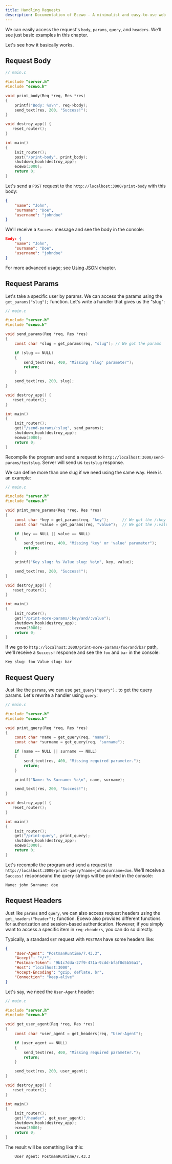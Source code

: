 ```yaml
---
title: Handling Requests
description: Documentation of Ecewo — A minimalist and easy-to-use web framework for C
---
```


We can easily access the request's `body`, `params`, `query`, and `headers`. We'll see just basic examples in this chapter.

Let's see how it basically works.

## Request Body

```c
// main.c

#include "server.h"
#include "ecewo.h"

void print_body(Req *req, Res *res)
{
    printf("Body: %s\n", req->body);
    send_text(res, 200, "Success!");
}

void destroy_app() {
   reset_router();
}

int main()
{
    init_router();
    post("/print-body", print_body);
    shutdown_hook(destroy_app);
    ecewo(3000);
    return 0;
}
```

Let's send a `POST` request to the `http://localhost:3000/print-body` with this body:

```json
{
    "name": "John",
    "surname": "Doe",
    "username": "johndoe"
}
```

We'll receive a `Success` message and see the body in the console:

```json
Body: {
    "name": "John",
    "surname": "Doe",
    "username": "johndoe"
}
```

For more advanced usage; see [Using JSON](/docs/using-json) chapter.

## Request Params

Let's take a specific user by params. We can access the params using the `get_params("slug");` function. Let's write a handler that gives us the "slug":

```c
// main.c

#include "server.h"
#include "ecewo.h"

void send_params(Req *req, Res *res)
{
    const char *slug = get_params(req, "slug"); // We got the params

    if (slug == NULL)
    {
        send_text(res, 400, "Missing 'slug' parameter");
        return;
    }

    send_text(res, 200, slug);
}

void destroy_app() {
   reset_router();
}

int main()
{
    init_router();
    get("/send-params/:slug", send_params);
    shutdown_hook(destroy_app);
    ecewo(3000);
    return 0;
}
```

Recompile the program and send a request to `http://localhost:3000/send-params/testslug`. Server will send us `testslug` response.

We can define more than one slug if we need using the same way. Here is an example:

```c
// main.c

#include "server.h"
#include "ecewo.h"

void print_more_params(Req *req, Res *res)
{
    const char *key = get_params(req, "key");      // We got the /:key
    const char *value = get_params(req, "value");  // We got the /:value

    if (key == NULL || value == NULL)
    {
        send_text(res, 400, "Missing 'key' or 'value' parameter");
        return;
    }

    printf("Key slug: %s Value slug: %s\n", key, value);

    send_text(res, 200, "Success!");
}

void destroy_app() {
   reset_router();
}

int main()
{
    init_router();
    get("/print-more-params/:key/and/:value");
    shutdown_hook(destroy_app);
    ecewo(3000);
    return 0;
}
```

If we go to `http://localhost:3000/print-more-params/foo/and/bar` path, we'll receive a `Success!` response and see the `foo` and `bar` in the console:

```
Key slug: foo Value slug: bar
```

## Request Query

Just like the `params`, we can use `get_query("query");` to get the query params. Let's rewrite a handler using `query`: 

```c
// main.c

#include "server.h"
#include "ecewo.h"

void print_query(Req *req, Res *res)
{
    const char *name = get_query(req, "name");
    const char *surname = get_query(req, "surname");

    if (name == NULL || surname == NULL)
    {
        send_text(res, 400, "Missing required parameter.");
        return;
    }

    printf("Name: %s Surname: %s\n", name, surname);

    send_text(res, 200, "Success!");
}

void destroy_app() {
   reset_router();
}

int main()
{
    init_router();
    get("/print-query", print_query);
    shutdown_hook(destroy_app);
    ecewo(3000);
    return 0;
}
```

Let's recompile the program and send a request to `http://localhost:3000/print-query?name=john&surname=doe`. We'll receive a `Success!` responseand the query strings will be printed in the console:

```
Name: john Surname: doe
```

## Request Headers

Just like `params` and `query`, we can also access request headers using the `get_headers("header");` function.
Ecewo also provides different functions for authorization and session-based authentication.
However, if you simply want to access a specific item in `req->headers`, you can do so directly.

Typically, a standard `GET` request with `POSTMAN` have some headers like:

```json
{
    "User-Agent": "PostmanRuntime/7.43.3",
    "Accept": "*/*",
    "Postman-Token": "9b1c7dda-27f9-471a-9cdd-bfaf0d5b56a1",
    "Host": "localhost:3000",
    "Accept-Encoding": "gzip, deflate, br",
    "Connection": "keep-alive"
}
```

Let's say, we need the `User-Agent` header:

```c
// main.c

#include "server.h"
#include "ecewo.h"

void get_user_agent(Req *req, Res *res)
{
    const char *user_agent = get_headers(req, "User-Agent");

    if (user_agent == NULL)
    {
        send_text(res, 400, "Missing required parameter.");
        return;
    }

    send_text(res, 200, user_agent);
}

void destroy_app() {
   reset_router();
}

int main()
{
    init_router();
    get("/header", get_user_agent);
    shutdown_hook(destroy_app);
    ecewo(3000);
    return 0;
}
```

The result will be something like this:

```
    User Agent: PostmanRuntime/7.43.3
```
